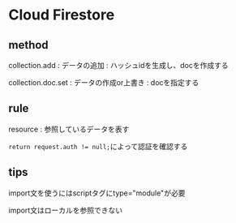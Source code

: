 # Cloud Firestore

## method

collection.add : データの追加 : ハッシュidを生成し、docを作成する

collection.doc.set : データの作成or上書き : docを指定する

## rule

resource : 参照しているデータを表す

`return request.auth != null;`によって認証を確認する

## tips

import文を使うにはscriptタグにtype="module"が必要

import文はローカルを参照できない

